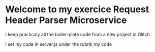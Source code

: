 Welcome to my exercice Request Header Parser Microservice
=========================================================

I keep practicaly all the boiler-plate code from a new project in Glitch

I set my code in server.js  under the rubrik my code
